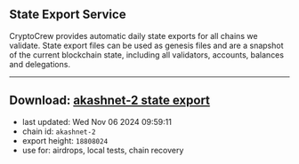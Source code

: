 ## State Export Service
CryptoCrew provides automatic daily state exports for all chains we validate. State export files can be used as genesis files and are a snapshot of the current blockchain state, including all validators, accounts, balances and delegations.

---
**Download: [akashnet-2 state export](https://dl-eu2.ccvalidators.com/SERVICE/akash/akashnet-2_export_18808024.json)**
---

- last updated: Wed Nov 06 2024 09:59:11
- chain id: `akashnet-2`
- export height: `18808024`
- use for: airdrops, local tests, chain recovery

